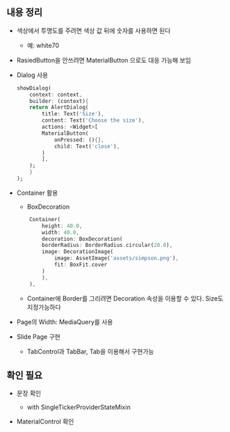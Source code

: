 ## 내용 정리
- 색상에서 투명도를 주려면 색상 값 뒤에 숫자를 사용하면 된다
   - 예: white70

- RasiedButton을 안쓰려면 MaterialButton 으로도 대응 가능해 보임

- Dialog 사용
    ```dart
    showDialog(
        context: context,
        builder: (context){
        return AlertDialog(
            title: Text('Size'),
            content: Text('Choose the size'),
            actions: <Widget>[
            MaterialButton(
                onPressed: (){},
                child: Text('close'),
            )
            ],
        );
        }
    );
    ```

- Container 활용
   - BoxDecoration
    ```dart
        Container(
            height: 40.0,
            width: 40.0,
            decoration: BoxDecoration(
            borderRadius: BorderRadius.circular(20.0),
            image: DecorationImage(
                image: AssetImage('assets/simpson.png'),
                fit: BoxFit.cover
            )
            ),
        ),
    ```
   - Container에 Border를 그리려면 Decoration 속성을 이용할 수 있다. Size도 지정가능하다

- Page의 Width: MediaQuery를 사용

- Slide Page 구현
   - TabControl과 TabBar, Tab을 이용해서 구현가능
   

## 확인 필요

- 문장 확인
   - with SingleTickerProviderStateMixin

- MaterialControl 확인

